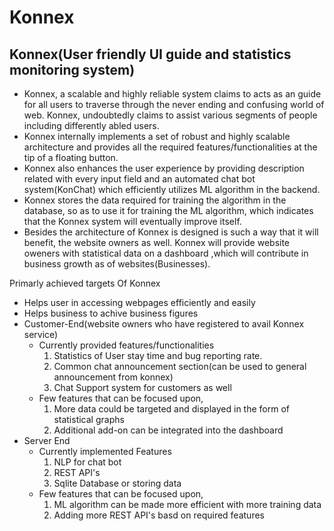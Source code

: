 # Konnex

## Konnex(User friendly UI guide and statistics monitoring system)

- Konnex, a scalable and highly reliable system claims to acts as an guide for all
  users to traverse through the never ending and confusing world of web. Konnex, undoubtedly
  claims to assist various segments of people including differently abled users.
- Konnex internally implements a set of robust and highly scalable architecture and
  provides all the required features/functionalities at the tip of a floating button.
- Konnex also enhances the user experience by providing description related with
  every input field and an automated chat bot system(KonChat) which efficiently utilizes
  ML algorithm in the backend.
- Konnex stores the data required for training the algorithm in the database,
  so as to use it for training the ML algorithm, which indicates that the Konnex
  system will eventually improve itself.
- Besides the architecture of Konnex is designed is such a way that it will benefit, the
  website owners as well. Konnex will provide website oweners with statistical data on a dashboard
  ,which will contribute in business growth as of websites(Businesses).

Primarly achieved targets Of Konnex

- Helps user in accessing webpages efficiently and easily
- Helps business to achive business figures
- Customer-End(website owners who have registered to avail Konnex service)
  - Currently provided features/functionalities
    1. Statistics of User stay time and bug reporting rate.
    2. Common chat announcement section(can be used to general announcement from konnex)
    3. Chat Support system for customers as well
  - Few features that can be focused upon,
    1. More data could be targeted and displayed in the form of statistical graphs
    2. Additional add-on can be integrated into the dashboard
- Server End
  - Currently implemented Features
    1. NLP for chat bot
    2. REST API's
    3. Sqlite Database or storing data
  - Few features that can be focused upon,
    1. ML algorithm can be made more efficient with more training data
    2. Adding more REST API's basd on required features
